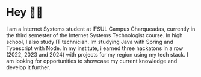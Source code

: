 # Hey 👋🏻

I am a Internet Systems student at IFSUL Campus Charqueadas, currently in the third semester of the Internet Systems Technologist course. In high school, I also study IT technician. Im studying Java with Spring and Typescript with Node. In my institute, i earned three hackatons in a row (2022, 2023 and 2024) with projects for my region using my tech stack. I am looking for opportunities to showcase my current knowledge and develop it further. 
